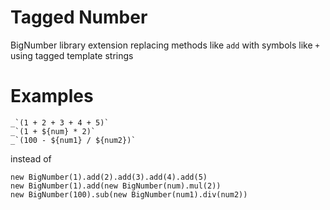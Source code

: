 # Tagged Number
BigNumber library extension replacing methods like `add` with symbols like `+` using tagged template strings

# Examples
```
_`(1 + 2 + 3 + 4 + 5)`
_`(1 + ${num} * 2)`
_`(100 - ${num1} / ${num2})`
```
instead of
```
new BigNumber(1).add(2).add(3).add(4).add(5)
new BigNumber(1).add(new BigNumber(num).mul(2))
new BigNumber(100).sub(new BigNumber(num1).div(num2))
```
